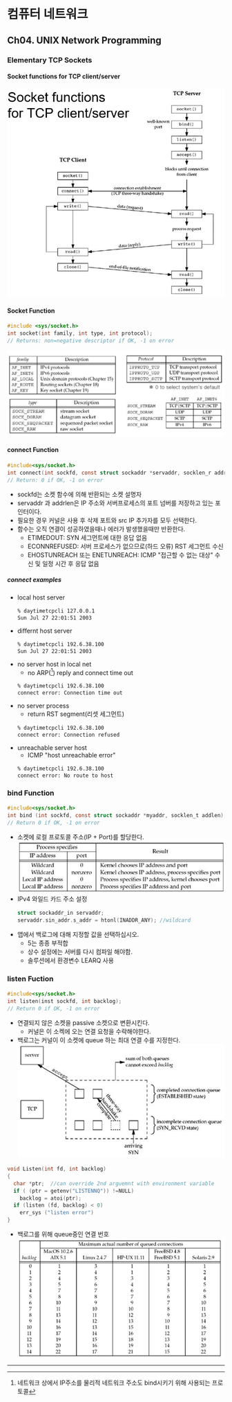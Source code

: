 # 컴퓨터 네트워크
## Ch04. UNIX Network Programming
### Elementary TCP Sockets
#### Socket functions for TCP client/server
![그림1](./그림1.png)

#### Socket Function
``` C
#include <sys/socket.h>
int socket(int family, int type, int protocol);
// Returns: non=negative descriptor if OK, -1 on error
```
![그림2](./그림2.png)

#### connect Function
```c
#include<sys/socket.h>
int connect(int sockfd, const struct sockaddr *servaddr, socklen_r addrlen);
// Return: 0 if OK, -1 on error
```
- sockfd는 소켓 함수에 의해 반환되는 소켓 설명자
- servaddr 과 addrlen은 IP 주소와 서버프로세스의 포트 넘버를 저장하고 있는 포인터이다.
- 필요한 경우 커널은 사용 후 삭제 포트와 src IP 추가자를 모두 선택한다.
- 함수는 오직 연결이 성공하였을때나 에러가 발생했을때만 반환한다.
  - ETIMEDOUT: SYN 세그먼트에 대한 응답 없음
  - ECONNREFUSED: 서버 프로세스가 없으므로(하드 오류) RST 세그먼트 수신
  - EHOSTUNREACH 또는 ENETUNREACH: ICMP "접근할 수 없는 대상" 수신 및 일정 시간 후 응답 없음
##### connect examples
  - local host server
    ``` Linux
    % daytimetcpcli 127.0.0.1
    Sun Jul 27 22:01:51 2003
    ```
  - differnt host server
    ``` Linux
    % daytimetcpcli 192.6.38.100
    Sun Jul 27 22:01:51 2003
    ```
  - no server host in local net
    - no ARP([^주소 결정 프로토콜]) reply and connect time out
    ``` Linux
    % daytimetcpcli 192.6.38.100
    connect error: Connection time out
    ```
  - no server process
    - return RST segment(리셋 세그먼트)
    ``` Linux
    % daytimetcpcli 192.6.38.100
    connect error: Connection refused
    ```
  - unreachable server host
    - ICMP "host unreachable error"
    ``` Linux
    % daytimetcpcli 192.6.38.100
    connect error: No route to host
    ```

### bind Function
```c
#include<sys/socket.h>
int bind (int sockfd, const struct sockaddr *myaddr, socklen_t addlen);
// Return 0 if OK, -1 on error
```
- 소켓에 로컬 프로토콜 주소(IP + Port)를 할당한다.
  ![그림3](./그림3.png)
- IPv4 와일드 카드 주소 설정
  ``` c
  struct sockaddr_in servaddr;
  servaddr.sin_addr.s_addr = htonl(INADDR_ANY); //wildcard
  ```
- 앱에서 백로그에 대해 지정할 값을 선택하십시오.
  - 5는 종종 부적합
  - 상수 설정에는 서버를 다시 컴파일 해야함.
  - 솔루션에서 환경변수 LEARQ 사용

### listen Fuction
```C
#include<sys/socket.h>
int listen(inst sockfd, int backlog);
// Return 0 if OK, -1 on error
```
- 연결되지 않은 소켓을 passive 소켓으로 변환시킨다.
  - 커널은 이 소켁에 오는 연결 요청을 수락해야한다.
- 백로그는 커널이 이 소켓에 queue 하는 최대 연결 수를 지정한다.
![그림4](./그림4.png)

```c
void Listen(int fd, int backlog)
{
  char *ptr;  //can override 2nd arguemnt with environment variable
  if ( (ptr = getenv("LISTENNQ")) !=NULL)
    backlog = atoi(ptr);
  if (listen (fd, backlog) < 0)
    err_sys ("listen error")
}
```
- 백로그를 위해 queue중인 연결 번호
  ![그림5](./그림5.png)
----

[^주소 결정 프로토콜]: 네트워크 상에서 IP주소를 물리적 네트워크 주소도 bind시키기 위해 사용되는 프로토콜

